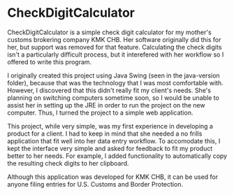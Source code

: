 # CheckDigitCalculator

CheckDigitCalculator is a simple check digit calculator for my mother's customs brokering company KMK CHB. Her software originally did this for her, but support was removed for that feature. Calculating the check digits isn't a particularly difficult process, but it interefered with her workflow so I offered to write this program.

I originally created this project using Java Swing (seen in the java-version folder), because that was the technology that I was most comfortable with. However, I discovered that this didn't really fit my client's needs. She's planning on switching computers sometime soon, so I would be unable to assist her in setting up the JRE in order to run the project on the new computer. Thus, I turned the project  to a simple web application.

This project, while very simple, was my first experience in developing a product for a client. I had to keep in mind that she needed a no frills application that fit well into her data entry workflow. To accomodate this, I kept the interface very simple and asked for feedback to fit my product better to her needs. For example, I added functionality to automatically copy the resulting check digits to her clipboard.

Although this application was developed for KMK CHB, it can be used for anyone filing entries for U.S. Customs and Border Protection.

